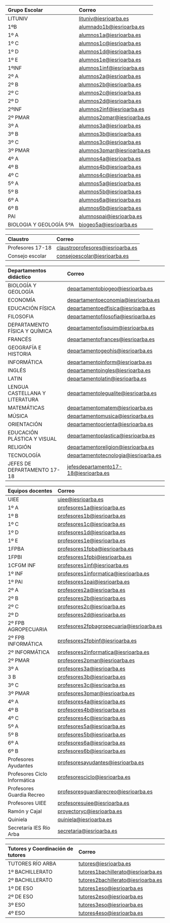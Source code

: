 <!-- TITLE: Correos -->
<!-- SUBTITLE: A quick summary of Correos -->
|Grupo Escolar|Correo|
|:---------------|:-------|
|LITUNIV | lituniv@iesrioarba.es|
|1ºB| alumnado1b@iesrioarba.es|
|1º A| alumnos1a@iesrioarba.es|
|1º C| alumnos1c@iesrioarba.es|
|1º D| alumnos1d@iesrioarba.es|
|1º E| alumnos1e@iesrioarba.es|
|1ºINF| alumnos1inf@iesrioarba.es|
|2º A| alumnos2a@iesrioarba.es|
|2º B| alumnos2b@iesrioarba.es|
|2º C| alumnos2c@iesrioarba.es|
|2º D| alumnos2d@iesrioarba.es|
|2ºINF| alumnos2inf@iesrioarba.es|
|2º PMAR| alumnos2pmar@iesrioarba.es|
|3º A| alumnos3a@iesrioarba.es|
|3º B| alumnos3b@iesrioarba.es|
|3º C| alumnos3c@iesrioarba.es|
|3º PMAR| alumnos3pmar@iesrioarba.es|
|4º A| alumnos4a@iesrioarba.es|
|4º B| alumnos4b@iesrioarba.es|
|4º C| alumnos4c@iesrioarba.es|
|5º A| alumnos5a@iesrioarba.es|
|5º B| alumnos5b@iesrioarba.es|
|6º A| alumnos6a@iesrioarba.es|
|6º B| alumnos6b@iesrioarba.es|
|PAI| alumnospai@iesrioarba.es|
|BIOLOGIA Y GEOLOGÍA 5ºA| biogeo5a@iesrioarba.es|

|Claustro|Correo|
|:---------|:-------|
|Profesores 17-18|claustroprofesores@iesrioarba.es|
|Consejo escolar|consejoescolar@iesrioarba.es

|Departamentos didáctico|Correo|
|:---------------------------|:-------|
|BIOLOGÍA Y GEOLOGÍA|departamentobiogeo@iesrioarba.es|
|ECONOMÍA|departamentoeconomia@iesrioarba.es|
|EDUCACIÓN FÍSICA|departamentoedfisica@iesrioarba.es|
|FILOSOFIA|departamentofilosofia@iesrioarba.es|
|DEPARTAMENTO FÍSICA Y QUÍMICA|departamentofisquim@iesrioarba.es|
|FRANCÉS|departamentofrances@iesrioarba.es|
|GEOGRAFÍA E HISTORIA|departamentogeohis@iesrioarba.es|
|INFORMÁTICA|departamentoinform@iesrioarba.es|
|INGLÉS|departamentoingles@iesrioarba.es|
|LATIN|departamentolatin@iesrioarba.es|
|LENGUA CASTELLANA Y LITERATURA|departamentolegualite@iesrioarba.es|
|MATEMÁTICAS|departamentomatem@iesrioarba.es|
|MÚSICA|departamentomusica@iesrioarba.es|
|ORIENTACIÓN|departamentoorienta@iesrioarba.es|
|EDUCACIÓN PLÁSTICA Y VISUAL|departamentoplastica@iesrioarba.es|
|RELIGIÓN|departamentoreligion@iesrioarba.es|
|TECNOLOGÍA|departamentotecnologia@iesrioarba.es|
|JEFES DE DEPARTAMENTO 17-18|jefesdepartamento17-18@iesrioarba.es|

|Equipos docentes|Correo|
|:---------------|:-------|
|UIEE|uiee@iesrioarba.es|
|1º A|profesores1a@iesrioarba.es|
|1º B|profesores1b@iesrioarba.es|
|1º C|profesores1c@iesrioarba.es|
|1º D|profesores1d@iesrioarba.es|
|1º E|profesores1e@iesrioarba.es|
|1FPBA|profesores1fpba@iesrioarba.es|
|1FPBI|profesores1fpbi@iesrioarba.es|
|1CFGM INF|profesores1inf@iesrioarba.es|
|1º INF|profesores1informatica@iesrioarba.es|
|1º PAI|profesores1pai@iesrioarba.es|
|2º A|profesores2a@iesrioarba.es|
|2º B|profesores2b@iesrioarba.es|
|2º C|profesores2c@iesrioarba.es|
|2º D|profesores2d@iesrioarba.es|
|2º FPB AGROPECUARIA|profesores2fpbagropecuaria@iesrioarba.es|
|2º FPB INFORMÁTICA|profesores2fpbinf@iesrioarba.es|
|2º INFORMÁTICA|profesores2informatica@iesrioarba.es|
|2º PMAR|profesores2pmar@iesrioarba.es|
|3º A|profesores3a@iesrioarba.es|
|3 B|profesores3b@iesrioarba.es|
|3º C|profesores3c@iesrioarba.es|
|3º PMAR|profesores3pmar@iesrioarba.es|
|4º A|profesores4a@iesrioarba.es|
|4º B|profesores4b@iesrioarba.es|
|4º C|profesores4c@iesrioarba.es|
|5º A|profesores5a@iesrioarba.es|
|5º B|profesores5b@iesrioarba.es|
|6º A|profesores6a@iesrioarba.es|
|6º B|profesores6b@iesrioarba.es|
|Profesores Ayudantes|profesoresayudantes@iesrioarba.es|
|Profesores Ciclo Informática|profesoresciclo@iesrioarba.es|
|Profesores Guardia Recreo|profesoresguardiarecreo@iesrioarba.es|
|Profesores UIEE|profesoresuiee@iesrioarba.es|
|Ramón y Cajal|proyectoryc@iesrioarba.es|
|Quiniela|quiniela@iesrioarba.es|
|Secretaría IES Río Arba|secretaria@iesrioarba.es|

|Tutores y Coordinación de tutores|Correo|
|:--------|:-------|
|TUTORES RÍO ARBA|tutores@iesrioarba.es|
|1º BACHILLERATO|tutores1bachillerato@iesrioarba.es|
|2º BACHILLERATO|tutores2bachillerato@iesrioarba.es|
|1º DE ESO|tutores1eso@iesrioarba.es|
|2º DE ESO|tutores2eso@iesrioarba.es|
|3º ESO|tutores3eso@iesrioarba.es|
|4º ESO|tutores4eso@iesrioarba.es|
